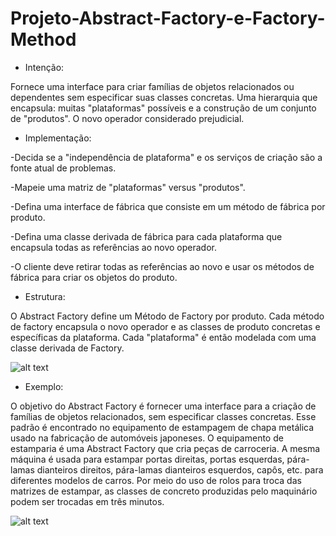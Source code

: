 # Projeto-Abstract-Factory-e-Factory-Method

- Intenção:

Fornece uma interface para criar famílias de objetos relacionados ou dependentes sem especificar suas classes concretas.
Uma hierarquia que encapsula: muitas "plataformas" possíveis e a construção de um conjunto de "produtos".
O novo operador considerado prejudicial.

- Implementação:

-Decida se a "independência de plataforma" e os serviços de criação são a fonte atual de problemas.

-Mapeie uma matriz de "plataformas" versus "produtos".

-Defina uma interface de fábrica que consiste em um método de fábrica por produto.

-Defina uma classe derivada de fábrica para cada plataforma que encapsula todas as referências ao novo operador.

-O cliente deve retirar todas as referências ao novo e usar os métodos de fábrica para criar os objetos do produto.

- Estrutura:

O Abstract Factory define um Método de Factory por produto. Cada método de factory encapsula o novo operador e as classes de produto concretas e específicas da plataforma. Cada "plataforma" é então modelada com uma classe derivada de Factory.

![alt text](https://sourcemaking.com/files/v2/content/patterns/Abstract_Factory.png)

- Exemplo:

O objetivo do Abstract Factory é fornecer uma interface para a criação de famílias de objetos relacionados, sem especificar classes concretas. Esse padrão é encontrado no equipamento de estampagem de chapa metálica usado na fabricação de automóveis japoneses. O equipamento de estamparia é uma Abstract Factory que cria peças de carroceria. A mesma máquina é usada para estampar portas direitas, portas esquerdas, pára-lamas dianteiros direitos, pára-lamas dianteiros esquerdos, capôs, etc. para diferentes modelos de carros. Por meio do uso de rolos para troca das matrizes de estampar, as classes de concreto produzidas pelo maquinário podem ser trocadas em três minutos.

![alt text](https://sourcemaking.com/files/v2/content/patterns/Abstract_Factory_example1.png)
